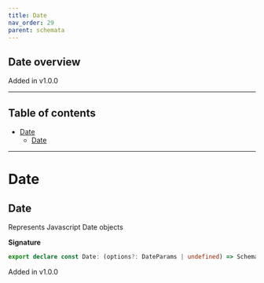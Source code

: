 ```yaml
---
title: Date
nav_order: 29
parent: schemata
---
```


## Date overview

Added in v1.0.0

---

<h2 class="text-delta">Table of contents</h2>

- [Date](#date)
  - [Date](#date-1)

---

# Date

## Date

Represents Javascript Date objects

**Signature**

```ts
export declare const Date: (options?: DateParams | undefined) => Schema<SafeDate>
```

Added in v1.0.0

